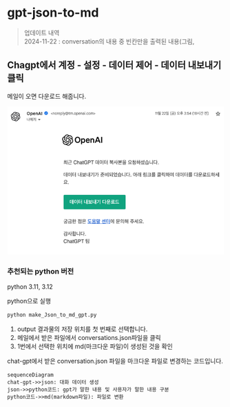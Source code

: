# gpt-json-to-md
> 업데이트 내역  
2024-11-22 : conversation의 내용 중 빈칸만을 출력된 내용(그림,

## Chagpt에서 계정 - 설정 - 데이터 제어 - 데이터 내보내기 클릭  

메일이 오면 다운로드 해줍니다.  

![alt text](readme_img/image.png)

### 추천되는 python 버전
python 3.11, 3.12    

python으로 실행  
```bash
python make_Json_to_md_gpt.py
```

1. output 결과물의 저장 위치를 첫 번째로 선택합니다.
2. 메일에서 받은 파일에서 conversations.json파일을 클릭
3. 1번에서 선택한 위치에 md(마크다운 파일)이 생성된 것을 확인


chat-gpt에서 받은 conversation.json 파일을 마크다운 파일로 변경하는 코드입니다.

```mermaid
sequenceDiagram
chat-gpt->>json: 대화 데이터 생성
json->>python코드: gpt가 말한 내용 및 사용자가 말한 내용 구분
python코드->>md(markdown파일): 파일로 변환

```